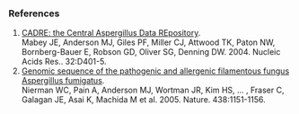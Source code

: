 ### References

1.  [CADRE: the Central Aspergillus Data
    REpository](http://europepmc.org/abstract/MED/14681443).\
    Mabey JE, Anderson MJ, Giles PF, Miller CJ, Attwood TK, Paton NW,
    Bornberg-Bauer E, Robson GD, Oliver SG, Denning DW. 2004. Nucleic
    Acids Res.. 32:D401-5.
2.  [Genomic sequence of the pathogenic and allergenic filamentous
    fungus Aspergillus
    fumigatus](http://europepmc.org/abstract/MED/16372009).\
    Nierman WC, Pain A, Anderson MJ, Wortman JR, Kim HS, \... , Fraser
    C, Galagan JE, Asai K, Machida M et al. 2005. Nature. 438:1151-1156.
